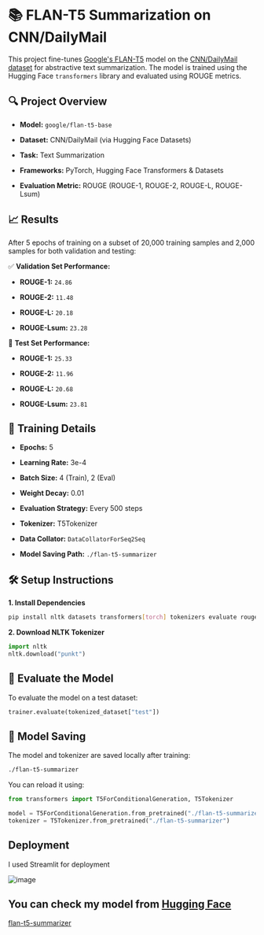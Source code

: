 # 📚 FLAN-T5 Summarization on CNN/DailyMail

This project fine-tunes [Google's FLAN-T5](https://huggingface.co/docs/transformers/model_doc/flan-t5) model on the [CNN/DailyMail dataset](https://huggingface.co/datasets/abisee/cnn_dailymail) for abstractive text summarization. The model is trained using the Hugging Face `transformers` library and evaluated using ROUGE metrics.


## 🔍 Project Overview

- **Model:** `google/flan-t5-base`

- **Dataset:** CNN/DailyMail (via Hugging Face Datasets)

- **Task:** Text Summarization

- **Frameworks:** PyTorch, Hugging Face Transformers & Datasets

- **Evaluation Metric:** ROUGE (ROUGE-1, ROUGE-2, ROUGE-L, ROUGE-Lsum)


## 📈 Results
After 5 epochs of training on a subset of 20,000 training samples and 2,000 samples for both validation and testing:

✅ **Validation Set Performance:**

- **ROUGE-1:** `24.86`

- **ROUGE-2:** `11.48`

- **ROUGE-L:** `20.18`

- **ROUGE-Lsum:** `23.28`

🧪 **Test Set Performance:**

- **ROUGE-1:** `25.33`

- **ROUGE-2:** `11.96`

- **ROUGE-L:** `20.68`

- **ROUGE-Lsum:** `23.81`


## 🧠 Training Details

- **Epochs:** 5

- **Learning Rate:** 3e-4

- **Batch Size:** 4 (Train), 2 (Eval)

- **Weight Decay:** 0.01

- **Evaluation Strategy:** Every 500 steps

- **Tokenizer:** T5Tokenizer

- **Data Collator:** `DataCollatorForSeq2Seq`

- **Model Saving Path:** `./flan-t5-summarizer`

## 🛠️ Setup Instructions

**1. Install Dependencies**

```bash
pip install nltk datasets transformers[torch] tokenizers evaluate rouge_score sentencepiece huggingface_hub -q

```


**2. Download NLTK Tokenizer**

```python
import nltk
nltk.download("punkt")

```


## 🧪 Evaluate the Model

To evaluate the model on a test dataset:

```python
trainer.evaluate(tokenized_dataset["test"])
```


## 💾 Model Saving

The model and tokenizer are saved locally after training:

```bash
./flan-t5-summarizer

```

You can reload it using:

```python
from transformers import T5ForConditionalGeneration, T5Tokenizer

model = T5ForConditionalGeneration.from_pretrained("./flan-t5-summarizer")
tokenizer = T5Tokenizer.from_pretrained("./flan-t5-summarizer")
```

## Deployment

I used Streamlit for deployment

![image](https://github.com/user-attachments/assets/743b3f28-b18e-4aa8-a2f1-40f9cfd5f189)


## You can check my model from [Hugging Face](https://huggingface.co/)

[flan-t5-summarizer](https://huggingface.co/AbdullahAlnemr1/flan-t5-summarizer)


